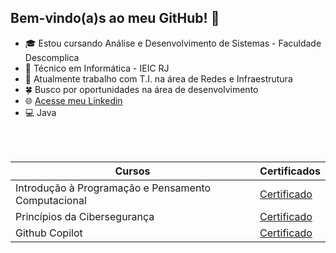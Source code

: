 

## Bem-vindo(a)s ao meu GitHub! 👋


- 🎓 Estou cursando Análise e Desenvolvimento de Sistemas - Faculdade Descomplica
- 🔧 Técnico em Informática - IEIC RJ
- 🌱 Atualmente trabalho com T.I. na área de Redes e Infraestrutura
- 🍀 Busco por oportunidades na área de desenvolvimento
- 🌐 [Acesse meu Linkedin](https://www.linkedin.com/in/pedro-costa0706)
- 💻 Java

<br>
<br>

| Cursos    |    Certificados |
|-----------|-----------------|
|Introdução à Programação e Pensamento Computacional|[Certificado](https://www.dio.me/certificate/2C8E3F93/share)
|Princípios da Cibersegurança|[Certificado](https://www.dio.me/certificate/55160BFF/share)
|Github Copilot | [Certificado](https://www.dio.me/certificate/YF5EK38P/share)
